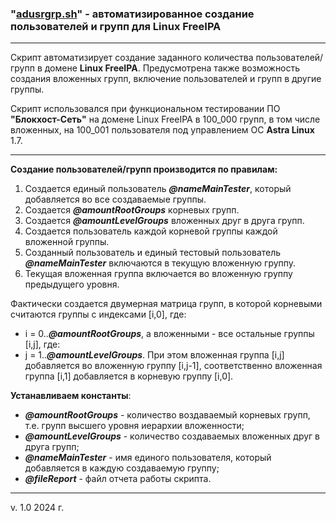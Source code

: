 ### "[adusrgrp.sh](./adusrgrp.sh)" - автоматизированное создание пользователей и групп для Linux FreeIPA

---

Скрипт автоматизирует создание заданного количества пользователей/групп в домене **Linux FreeIPA**. Предусмотрена также возможность создания вложенных групп, включение пользователей и групп в другие группы.

Скрипт использовался при функциональном тестировании ПО **"Блокхост-Сеть"** на домене Linux FreeIPA в 100_000 групп, в том числе вложенных, на 100_001 пользователя под управлением ОС **Astra Linux** 1.7.

---

**Создание пользователей/групп производится по правилам:**

1. Создается единый пользователь **_@nameMainTester_**, который добавляется во все создаваемые группы.
2. Создается **_@amountRootGroups_** корневых групп.
3. Создается **_@amountLevelGroups_** вложенных друг в друга групп.
4. Создается пользователь каждой корневой группы каждой вложенной группы.
5. Созданный пользователь и единый тестовый пользователь **_@nameMainTester_** включаются в текущую вложенную группу.
6. Текущая вложенная группа включается во вложенную группу предыдущего уровня.

Фактически создается двумерная матрица групп, в которой корневыми считаются группы с индексами [i,0], где:

- i = 0..**_@amountRootGroups_**,
  а вложенными - все остальные группы [i,j], где:
- j = 1..**_@amountLevelGroups_**.
  При этом вложенная группа [i,j] добавляется во вложенную группу [i,j-1], соответственно вложенная группа [i,1] добавляется в корневую группу [i,0].

**Устанавливаем константы**:

- **_@amountRootGroups_** - количество воздаваемый корневых групп, т.е. групп высшего уровня иерархии вложенности;
- **_@amountLevelGroups_** - количество создаваемых вложенных друг в друга групп;
- **_@nameMainTester_** - имя единого пользователя, который добавляется в каждую создаваемую группу;
- **_@fileReport_** - файл отчета работы скрипта.

---

v. 1.0 2024 г.

